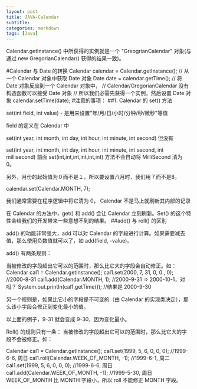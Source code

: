 ```yaml
---
layout: post
title: JAVA-Calendar
subtitle: 
categories: markdown
tags: [Java]
---
```




 Calendar.getInstance() 中所获得的实例就是一个 "GreogrianCalendar" 对象(与通过 new GregorianCalendar() 获得的结果一致)。

#Calendar 与 Date 的转换
Calendar calendar = Calendar.getInstance();
// 从一个 Calendar 对象中获取 Date 对象
Date date = calendar.getTime();
// 将 Date 对象反应到一个 Calendar 对象中，
// Calendar/GregorianCalendar 没有构造函数可以接受 Date 对象
// 所以我们必需先获得一个实例，然后设置 Date 对象
calendar.setTime(date);
#注意的事项：
##1. Calendar 的 set() 方法

set(int field, int value) - 是用来设置"年/月/日/小时/分钟/秒/微秒"等值

field 的定义在 Calendar 中

set(int year, int month, int day, int hour, int minute, int second) 但没有

set(int year, int month, int day, int hour, int minute, int second, int millisecond) 前面 set(int,int,int,int,int,int) 方法不会自动将 MilliSecond 清为 0。

另外，月份的起始值为０而不是１，所以要设置八月时，我们用７而不是8。

calendar.set(Calendar.MONTH, 7);

我们通常需要在程序逻辑中将它清为 0， Calendar 不是马上就刷新其内部的记录

在 Calendar 的方法中，get() 和 add() 会让 Calendar 立刻刷新。Set() 的这个特性会给我们的开发带来一些意想不到的结果。
##add() 与 roll() 的区别

add() 的功能非常强大，add 可以对 Calendar 的字段进行计算。如果需要减去值，那么使用负数值就可以了，如 add(field, -value)。

add() 有两条规则：

当被修改的字段超出它可以的范围时，那么比它大的字段会自动修正。如：
Calendar cal1 = Calendar.getInstance();
cal1.set(2000, 7, 31, 0, 0 , 0); //2000-8-31
cal1.add(Calendar.MONTH, 1); //2000-9-31 => 2000-10-1，对吗？
System.out.println(cal1.getTime()); //结果是 2000-9-30

另一个规则是，如果比它小的字段是不可变的（由 Calendar 的实现类决定），那么该小字段会修正到变化最小的值。

以上面的例子，9-31 就会变成 9-30，因为变化最小。

Roll() 的规则只有一条：
当被修改的字段超出它可以的范围时，那么比它大的字段不会被修正。如：

Calendar cal1 = Calendar.getInstance();
cal1.set(1999, 5, 6, 0, 0, 0); //1999-6-6, 周日
cal1.roll(Calendar.WEEK_OF_MONTH, -1); //1999-6-1, 周二
cal1.set(1999, 5, 6, 0, 0, 0); //1999-6-6, 周日
cal1.add(Calendar.WEEK_OF_MONTH, -1); //1999-5-30, 周日
WEEK_OF_MONTH 比 MONTH 字段小，所以 roll 不能修正 MONTH 字段。
